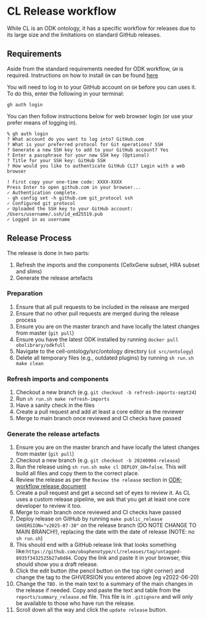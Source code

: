 # CL Release workflow

While CL is an ODK ontology, it has a specific workflow for releases due to its large size and the limitations on standard GitHub releases.

## Requirements

Aside from the standard requirements needed for ODK workflow, `GH` is required. 
Instructions on how to install `GH` can be found [here](https://cli.github.com/manual/installation)

You will need to log in to your GitHub account on `GH` before you can uses it. To do this, enter the following in your terminal:
```
gh auth login
```

You can then follow instructions below for web browser login (or use your prefer means of logging in).
```
% gh auth login
? What account do you want to log into? GitHub.com
? What is your preferred protocol for Git operations? SSH
? Generate a new SSH key to add to your GitHub account? Yes
? Enter a passphrase for your new SSH key (Optional) 
? Title for your SSH key: GitHub SSH
? How would you like to authenticate GitHub CLI? Login with a web browser

! First copy your one-time code: XXXX-XXXX
Press Enter to open github.com in your browser... 
✓ Authentication complete.
- gh config set -h github.com git_protocol ssh
✓ Configured git protocol
✓ Uploaded the SSH key to your GitHub account: /Users/username/.ssh/id_ed25519.pub
✓ Logged in as username
```

## Release Process

The release is done in two parts:
1. Refresh the imports and the components (CellxGene subset, HRA subset and slims)
1. Generate the release artefacts

### Preparation 

1. Ensure that all pull requests to be included in the release are merged
1. Ensure that no other pull requests are merged during the release process
1. Ensure you are on the master branch and have locally the latest changes from master (`git pull`)
1. Ensure you have the latest ODK installed by running `docker pull obolibrary/odkfull`
1. Navigate to the cell-ontology/src/ontology directory (`cd src/ontology`)
1. Delete all temporary files (e.g., outdated plugins) by running `sh run.sh make clean`

### Refresh imports and components

1. Checkout a new branch (e.g. `git checkout -b refresh-imports-sept24`)
1. Run `sh run.sh make refresh-imports`
1. Have a sanity check in the files
1. Create a pull request and add at least a core editor as the reviewer
1. Merge to main branch once reviewed and CI checks have passed

### Generate the release artefacts

1. Ensure you are on the master branch and have locally the latest changes from master (`git pull`)
1. Checkout a new branch (e.g. `git checkout -b 20240904-release`)
1. Run the release using `sh run.sh make cl DEPLOY_GH=false`. This will build all files and copy them to the correct place.
1. Review the release as per the `Review the release` section in [ODK-workflow release document](odk-workflows/ReleaseWorkflow.md#review-the-release)
1. Create a pull request and get a second set of eyes to review it. As CL uses a custom release pipeline, we ask that you get at least one core developer to review it too.
1. Merge to main branch once reviewed and CI checks have passed
1. Deploy release on GitHub by running `make public_release GHVERSION="v2025-07-30"` on the release branch (DO NOTE CHANGE TO MAIN BRANCH!), replacing the date with the date of release (NOTE: no `sh run.sh`)
1. This should end with a GitHub release link that looks something like:`https://github.com/obophenotype/cl/releases/tag/untagged-8935f3432525b27a0d84`. Copy the link and paste it in your browser, this should show you a draft release. 
1. Click the edit button (the pencil button on the top right corner) and change the tag to the GHVERSION you entered above (eg v2022-06-20)
1. Change the `TBD.` in the main text to a summary of the main changes in the release if needed. Copy and paste the text and table from the `reports/summary_release.md` file. This file is in `.gitignore` and will only be available to those who have run the release.
1. Scroll down all the way and click the `update release` button. 


